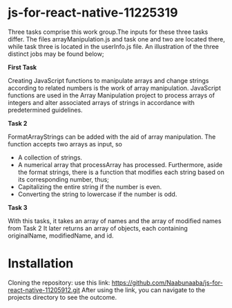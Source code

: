 # js-for-react-native-11225319


Three tasks comprise this work group.The inputs for these three tasks differ. The files arrayManipulation.js and task one and two are located there, while task three is located in the userInfo.js file. An illustration of the three distinct jobs may be found below;

**First Task**

Creating JavaScript functions to manipulate arrays and change strings according to related numbers is the work of array manipulation.
JavaScript functions are used in the Array Manipulation project to process arrays of integers and alter associated arrays of strings in accordance with predetermined guidelines.

**Task 2**

FormatArrayStrings can be added with the aid of array manipulation. The function accepts two arrays as input, so

- A collection of strings.
- A numerical array that processArray has processed.
  Furthermore, aside the format strings, there is a function that modifies each string based on its corresponding number, thus;
- Capitalizing the entire string if the number is even.
- Converting the string to lowercase if the number is odd.

**Task 3**

With this tasks, it takes an array of names and the array of modified names from Task 2 It later returns an array of objects, each containing originalName, modifiedName, and id.

# Installation

Cloning the repository:
use this link: https://github.com/Naabunaaba/js-for-react-native-11205912.git
After using the link, you can navigate to the projects directory to see the outcome.
